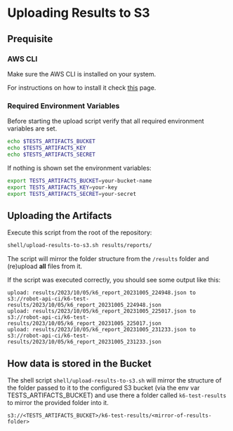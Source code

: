 # Uploading Results to S3

## Prequisite

### AWS CLI

Make sure the AWS CLI is installed on your system.

For instructions on how to install it check [this](https://docs.aws.amazon.com/cli/latest/userguide/getting-started-install.html) page.

### Required Environment Variables

Before starting the upload script verify that all required environment variables are set.

```bash
echo $TESTS_ARTIFACTS_BUCKET
echo $TESTS_ARTIFACTS_KEY
echo $TESTS_ARTIFACTS_SECRET
```

If nothing is shown set the environment variables:

```bash
export TESTS_ARTIFACTS_BUCKET=your-bucket-name
export TESTS_ARTIFACTS_KEY=your-key
export TESTS_ARTIFACTS_SECRET=your-secret
```

## Uploading the Artifacts

Execute this script from the root of the repository:

```bash
shell/upload-results-to-s3.sh results/reports/
```

The script will mirror the folder structure from the `/results` folder and (re)upload **all** files from it.

If the script was executed correctly, you should see some output like this:

```text
upload: results/2023/10/05/k6_report_20231005_224948.json to s3://robot-api-ci/k6-test-results/2023/10/05/k6_report_20231005_224948.json
upload: results/2023/10/05/k6_report_20231005_225017.json to s3://robot-api-ci/k6-test-results/2023/10/05/k6_report_20231005_225017.json
upload: results/2023/10/05/k6_report_20231005_231233.json to s3://robot-api-ci/k6-test-results/2023/10/05/k6_report_20231005_231233.json
```

## How data is stored in the Bucket

The shell script `shell/upload-results-to-s3.sh` will mirror the structure of the folder passed to it to the configured S3 bucket (via the env var TESTS_ARTIFACTS_BUCKET) and use there a folder called `k6-test-results` to mirror the provided folder into it.

```text
s3://<TESTS_ARTIFACTS_BUCKET>/k6-test-results/<mirror-of-results-folder>
```
